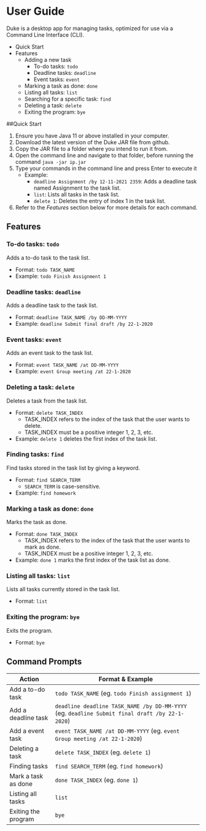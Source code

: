 # User Guide

Duke is a desktop app for managing tasks, optimized for use via a Command Line Interface (CLI).

* Quick Start
* Features
  * Adding a new task
    * To-do tasks: `todo`
    * Deadline tasks: `deadline`
    * Event tasks: `event`
  * Marking a task as done: `done`
  * Listing all tasks: `list`
  * Searching for a specific task: `find`
  * Deleting a task: `delete`
  * Exiting the program: `bye`

##Quick Start
 1. Ensure you have Java 11 or above installed in your computer.
 2. Download the latest version of the Duke JAR file from github.
 3. Copy the JAR file to a folder where you intend to run it from.
 4. Open the command line and navigate to that folder, before running the command `java -jar ip.jar`
 5. Type your commands in the command line and press Enter to execute it
    * Example:
      * `deadline Assignment /by 12-11-2021 2359`: Adds a deadline task named Assignment to the task list.
      * `list`: Lists all tasks in the task list.
      * `delete 1`: Deletes the entry of index 1 in the task list.
 6. Refer to the _Features_ section below for more details for each command.
## Features 

### To-do tasks: `todo`

Adds a to-do task to the task list.

* Format: `todo TASK_NAME`
* Example: `todo Finish Assignment 1`

### Deadline tasks: `deadline`

Adds a deadline task to the task list.

* Format: `deadline TASK_NAME /by DD-MM-YYYY`
* Example: `deadline Submit final draft /by 22-1-2020`

### Event tasks: `event`

Adds an event task to the task list.

* Format: `event TASK_NAME /at DD-MM-YYYY`
* Example: `event Group meeting /at 22-1-2020`

### Deleting a task: `delete`

Deletes a task from the task list.

* Format: `delete TASK_INDEX`
  * TASK_INDEX refers to the index of the task that the user wants to delete.
  * TASK_INDEX must be a positive integer 1, 2, 3, etc.
* Example: `delete 1` deletes the first index of the task list.

### Finding tasks: `find`

Find tasks stored in the task list by giving a keyword.

* Format: `find SEARCH_TERM`
    * `SEARCH_TERM` is case-sensitive.
* Example: `find homework`

### Marking a task as done: `done`

Marks the task as done.

* Format: `done TASK_INDEX`
    * TASK_INDEX refers to the index of the task that the user wants to mark as done.
    * TASK_INDEX must be a positive integer 1, 2, 3, etc.
* Example: `done 1` marks the first index of the task list as done.

### Listing all tasks: `list`

Lists all tasks currently stored in the task list.

* Format: `list`


### Exiting the program: `bye`

Exits the program.

* Format: `bye`

## Command Prompts

Action | Format & Example
-------|-----------------
Add a to-do task| `todo TASK_NAME` (eg. `todo Finish assignment 1`)
Add a deadline task| `deadline deadline TASK_NAME /by DD-MM-YYYY` (eg. `deadline Submit final draft /by 22-1-2020`)
Add a event task|`event TASK_NAME /at DD-MM-YYYY` (eg. `event Group meeting /at 22-1-2020`)
Deleting a task|`delete TASK_INDEX` (eg. `delete 1`)
Finding tasks|`find SEARCH_TERM` (eg. `find homework`)
Mark a task as done|`done TASK_INDEX` (eg. `done 1`)
Listing all tasks|`list`
Exiting the program|`bye`